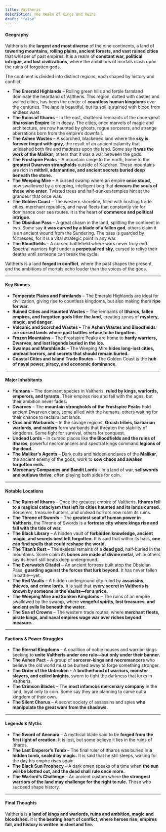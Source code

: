 ```yaml
---
title: Valtheris
description: The Realm of Kings and Ruins
draft: "false"
---
```

#### **Geography**

Valtheris is the **largest and most diverse** of the nine continents, a land of **towering mountains, rolling plains, ancient forests, and vast ruined cities** that whisper of past empires. It is a realm of **constant war, political intrigue, and lost civilizations**, where the ambitions of mortals clash upon the ruins of forgotten gods.

The continent is divided into distinct regions, each shaped by history and conflict:

- **The Emerald Highlands** – Rolling green hills and fertile farmland dominate the heartland of Valtheris. This region, dotted with castles and walled cities, has been the center of **countless human kingdoms** over the centuries. The land is beautiful, but its soil is stained with blood from endless wars.
- **The Ruins of Itharos** – In the east, shattered remnants of the once-great **Itharosian Empire** lie in decay. The cities, once marvels of magic and architecture, are now haunted by ghosts, rogue sorcerers, and strange aberrations born from the empire’s downfall.
- **The Ashen Wastes** – A scorched, blackened land where the **sky is forever tinged with gray**, the result of an ancient calamity that unleashed both fire and madness upon the land. Some say **it was the work of the Malikar**, others that it was a war between the gods.
- **The Frostspire Peaks** – A mountain range to the north, home to the **greatest Dwarven strongholds** outside of Kaz’dran. These mountains are rich in **mithril, adamantine, and ancient secrets buried deep beneath the stone.**
- **The Weeping Mire** – A cursed swamp where an empire **once stood**, now swallowed by a creeping, intelligent bog that **devours the souls of those who enter.** Twisted trees and half-sunken temples hint at the grandeur that once was.
- **The Golden Coast** – The western shoreline, filled with bustling trade cities, merchant republics, and naval fleets that constantly vie for dominance over sea routes. It is the heart of **commerce and political intrigue.**
- **The Obsidian Pass** – A great chasm in the land, splitting the continent in two. Some say **it was carved by a blade of a fallen god**, others claim it is an ancient wound from the Sundering. The pass is guarded by fortresses, for it is a vital strategic point in any war.
- **The Bloodfields** – A cursed battlefield where wars never truly end. Spectral warriors fight under a **perpetual red sky**, cursed to relive their deaths until someone can break the cycle.

Valtheris is a land **forged in conflict**, where the past shapes the present, and the ambitions of mortals echo louder than the voices of the gods.

---

#### **Key Biomes**

- **Temperate Plains and Farmlands** – The Emerald Highlands are ideal for civilization, giving rise to countless kingdoms, but also making them **ripe for war.**
- **Ruined Cities and Haunted Wastes** – The remnants of **Itharos, fallen empires, and forgotten gods litter the land**, creating zones of **mystery, magic, and danger.**
- **Volcanic and Scorched Wastes** – The **Ashen Wastes and Bloodfields** are **cursed lands where past battles refuse to be forgotten.**
- **Frozen Mountains** – The Frostspire Peaks are home to **hardy warriors, Dwarves, and lost legends buried in the ice.**
- **Swamps and Marshlands** – The Weeping Mire **hides long-lost cities, undead horrors, and secrets that should remain buried.**
- **Coastal Cities and Island Trade Routes** – The Golden Coast is the **hub of naval power, piracy, and economic dominance.**

---

#### **Major Inhabitants**

- **Humans** – The dominant species in Valtheris, **ruled by kings, warlords, emperors, and tyrants.** Their empires rise and fall with the ages, but their ambition never fades.
- **Dwarves** – The **mountain strongholds of the Frostspire Peaks** hold ancient Dwarven clans, some allied with the humans, others waiting for their chance to reclaim lost lands.
- **Orcs and Warbands** – In the savage regions, **Orcish tribes, barbarian warlords, and raiders** form warbands that threaten the stability of kingdoms. Some fight for survival, others for conquest.
- **Undead Lords** – In cursed places like **the Bloodfields and the ruins of Itharos**, powerful necromancers and spectral kings command **legions of the dead.**
- **The Malikar's Agents** – Dark cults and hidden enclaves of the **Malikar**, the ancient enemy of the gods, work to **sow chaos and awaken forgotten evils.**
- **Mercenary Companies and Bandit Lords** – In a land of war, **sellswords and outlaws thrive**, often playing both sides for coin.

---

#### **Notable Locations**

- **The Ruins of Itharos** – Once the greatest empire of Valtheris, **Itharos fell to a magical cataclysm that left its cities haunted and its lands cursed.** Sorcerers, treasure hunters, and undead horrors now roam its ruins.
- **The Throne of Swords** – The **greatest seat of human power in Valtheris**, the Throne of Swords is a **fortress city where kings rise and fall with the tide of war.**
- **The Black Library** – A hidden vault of **forbidden knowledge, ancient magic, and secrets best left forgotten.** It is said that within its halls, **one can find spells that could reshape the world.**
- **The Titan’s Rest** – The skeletal remains of a **dead god**, half-buried in the mountains. Some claim its **bones are made of divine metal,** while others say its heart still beats deep underground.
- **The Everwatch Citadel** – An ancient fortress built atop the Obsidian Pass, **guarding against the forces that lurk beyond.** It has never fallen in battle—yet.
- **The Red Vaults** – A hidden underground city ruled by **assassins, thieves, and crime lords.** It is said that **every secret in Valtheris is known by someone in the Vaults—for a price.**
- **The Weeping Mire and Sunken Kingdoms** – The ruins of an empire swallowed by the swamp, where **vengeful spirits, lost treasures, and ancient evils lie beneath the water.**
- **The Sea of Crowns** – The western trade routes, where **merchant fleets, pirate kings, and naval empires wage war over riches beyond measure.**

---

#### **Factions & Power Struggles**

- **The Eternal Kingdoms** – A coalition of noble houses and warrior-kings seeking to **unite Valtheris under one rule—but only under their banner.**
- **The Ashen Pact** – A group of **sorcerer-kings and necromancers** who believe the old world must be burned away to forge something stronger.
- **The Order of the Unbroken** – A **brotherhood of warriors, monster slayers, and exiled knights**, sworn to fight the darkness that lurks in Valtheris.
- **The Crimson Blades** – The **most infamous mercenary company** in the land, loyal only to coin. Some say they are planning to carve out a kingdom of their own.
- **The Silent Chorus** – A secret society of assassins and spies **who manipulate the great wars from the shadows.**

---

#### **Legends & Myths**

- **The Sword of Aeonara** – A mythical blade said to be **forged from the first light of creation.** It is lost, but some believe it lies in the ruins of Itharos.
- **The Last Emperor’s Tomb** – The final ruler of Itharos was buried in **a hidden tomb, sealed by magic.** It is said that he still sleeps, waiting for the day his empire rises again.
- **The Black Sun Prophecy** – A dark omen speaks of a time when **the sun will be blotted out, and the dead shall rule once more.**
- **The Warlord’s Challenge** – An ancient custom where **the strongest warriors of the land may challenge for the right to rule.** Those who succeed shape history.

---

#### **Final Thoughts**

Valtheris is **a land of kings and warlords, ruins and ambition, magic and bloodshed.** It is **the beating heart of conflict, where heroes rise, empires fall, and history is written in steel and fire.**